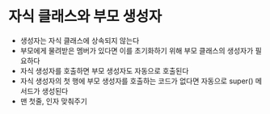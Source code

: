 # 자식 클래스와 부모 생성자

+ 생성자는 자식 클래스에 상속되지 않는다
+ 부모에게 물려받은 멤버가 있다면 이를 초기화하기 위해 부모 클래스의 생성자가 필요하다
+ 자식 생성자를 호출하면 부모 생성자도 자동으로 호출된다
+ 자식 생성자의 첫 행에 부모 생성자를 호출하는 코드가 없다면 자동으로 super() 메서드가 생성된다
+ 맨 첫줄, 인자 맞춰주기